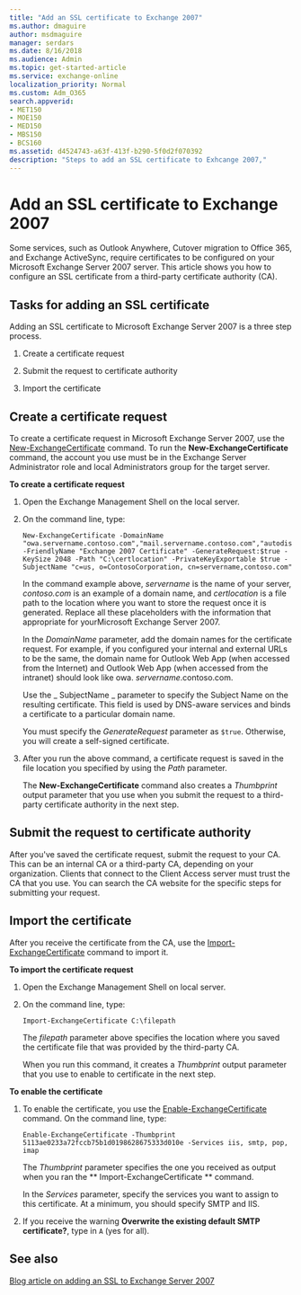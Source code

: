 ```yaml
---
title: "Add an SSL certificate to Exchange 2007"
ms.author: dmaguire
author: msdmaguire
manager: serdars
ms.date: 8/16/2018
ms.audience: Admin
ms.topic: get-started-article
ms.service: exchange-online
localization_priority: Normal
ms.custom: Adm_O365
search.appverid:
- MET150
- MOE150
- MED150
- MBS150
- BCS160
ms.assetid: d4524743-a63f-413f-b290-5f0d2f070392
description: "Steps to add an SSL certificate to Exhcange 2007,"
---
```


# Add an SSL certificate to Exchange 2007

Some services, such as Outlook Anywhere, Cutover migration to Office 365, and Exchange ActiveSync, require certificates to be configured on your Microsoft Exchange Server 2007 server. This article shows you how to configure an SSL certificate from a third-party certificate authority (CA).
  
## Tasks for adding an SSL certificate

Adding an SSL certificate to Microsoft Exchange Server 2007 is a three step process.
  
1. Create a certificate request
    
2. Submit the request to certificate authority
    
3. Import the certificate
    
## Create a certificate request
<a name="BK_Createrequest"> </a>

To create a certificate request in Microsoft Exchange Server 2007, use the [New-ExchangeCertificate](https://go.microsoft.com/fwlink/p/?LinkId=615756) command. To run the **New-ExchangeCertificate** command, the account you use must be in the Exchange Server Administrator role and local Administrators group for the target server. 
  
 **To create a certificate request**
  
1. Open the Exchange Management Shell on the local server.
    
2. On the command line, type:
    
    ```
    New-ExchangeCertificate -DomainName "owa.servername.contoso.com","mail.servername.contoso.com","autodiscover.servername.contoso.com","sts.servername,contoso.com","oos.servername.contoso.com","mail12.servername.contoso.com","edge.servername.contoso.com" -FriendlyName "Exchange 2007 Certificate" -GenerateRequest:$true -KeySize 2048 -Path "C:\certlocation" -PrivateKeyExportable $true -SubjectName "c=us, o=ContosoCorporation, cn=servername,contoso.com"
    ```

    In the command example above,  _servername_ is the name of your server,  _contoso.com_ is an example of a domain name, and  _certlocation_ is a file path to the location where you want to store the request once it is generated. Replace all these placeholders with the information that appropriate for yourMicrosoft Exchange Server 2007. 
    
    In the  _DomainName_ parameter, add the domain names for the certificate request. For example, if you configured your internal and external URLs to be the same, the domain name for Outlook Web App (when accessed from the Internet) and Outlook Web App (when accessed from the intranet) should look like owa.  _servername_.contoso.com. 
    
    Use the _ SubjectName _ parameter to specify the Subject Name on the resulting certificate. This field is used by DNS-aware services and binds a certificate to a particular domain name. 
    
    You must specify the  _GenerateRequest_ parameter as `$true`. Otherwise, you will create a self-signed certificate.
    
3. After you run the above command, a certificate request is saved in the file location you specified by using the  _Path_ parameter. 
    
    The **New-ExchangeCertificate** command also creates a  _Thumbprint_ output parameter that you use when you submit the request to a third-party certificate authority in the next step. 
    
## Submit the request to certificate authority
<a name="BK_SR"> </a>

After you've saved the certificate request, submit the request to your CA. This can be an internal CA or a third-party CA, depending on your organization. Clients that connect to the Client Access server must trust the CA that you use. You can search the CA website for the specific steps for submitting your request.
  
## Import the certificate
<a name="BK_import"> </a>

After you receive the certificate from the CA, use the [Import-ExchangeCertificate](https://go.microsoft.com/fwlink/p/?LinkId=615769) command to import it. 
  
 **To import the certificate request**
  
1. Open the Exchange Management Shell on local server.
    
2. On the command line, type:
    
    ```
    Import-ExchangeCertificate C:\filepath
    ```

    The  _filepath_ parameter above specifies the location where you saved the certificate file that was provided by the third-party CA. 
    
    When you run this command, it creates a  _Thumbprint_ output parameter that you use to enable to certificate in the next step. 
    
 **To enable the certificate**
  
1. To enable the certificate, you use the [Enable-ExchangeCertificate](https://go.microsoft.com/fwlink/p/?LinkId=615770) command. On the command line, type: 
    
    ```
    Enable-ExchangeCertificate -Thumbprint 5113ae0233a72fccb75b1d0198628675333d010e -Services iis, smtp, pop, imap
    ```
    The  _Thumbprint_ parameter specifies the one you received as output when you ran the ** Import-ExchangeCertificate ** command. 
    
    In the  _Services_ parameter, specify the services you want to assign to this certificate. At a minimum, you should specify SMTP and IIS. 
    
2. If you receive the warning **Overwrite the existing default SMTP certificate?**, type in `A` (yes for all). 
    
## See also
<a name="BK_import"> </a>

[Blog article on adding an SSL to Exchange Server 2007](https://go.microsoft.com/fwlink/p/?LinkId=615759)

